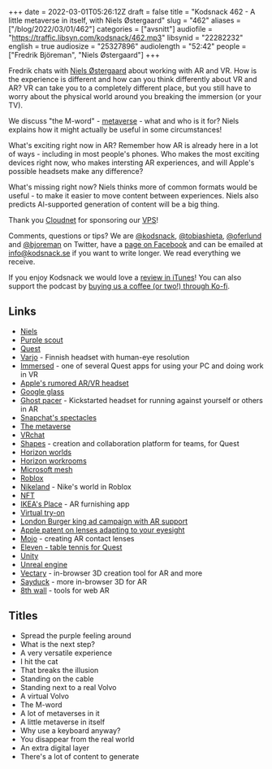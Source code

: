 +++
date = 2022-03-01T05:26:12Z
draft = false
title = "Kodsnack 462 - A little metaverse in itself, with Niels Østergaard"
slug = "462"
aliases = ["/blog/2022/03/01/462"]
categories = ["avsnitt"]
audiofile = "https://traffic.libsyn.com/kodsnack/462.mp3"
libsynid = "22282232"
english = true
audiosize = "25327896"
audiolength = "52:42"
people = ["Fredrik Björeman", "Niels Østergaard"]
+++

Fredrik chats with [Niels Østergaard](https://www.linkedin.com/in/niels%C3%B8stergaard/) about working with AR and VR. How is the experience is different and how can you think differently about VR and AR? VR can take you to a completely different place, but you still have to worry about the physical world around you breaking the immersion (or your TV).

We discuss "the M-word" - [metaverse](https://en.wikipedia.org/wiki/Metaverse) - what and who is it for? Niels explains how it might actually be useful in some circumstances!

What's exciting right now in AR? Remember how AR is already here in a lot of ways - including in most people's phones. Who makes the most exciting devices right now, who makes intersting AR experiences, and will Apple's possible headsets make any difference?

What's missing right now? Niels thinks more of common formats would be useful - to make it easier to move content between experiences. Niels also predicts AI-supported generation of content will be a big thing.

Thank you [Cloudnet](http://www.cloudnet.se) for sponsoring our [VPS](http://en.wikipedia.org/wiki/Virtual_private_server)!

Comments, questions or tips? We are [@kodsnack](https://www.twitter.com/kodsnack), [@tobiashieta](https://www.twitter.com/tobiashieta), [@oferlund](https://twitter.com/oferlund) and [@bjoreman](https://www.twitter.com/bjoreman) on Twitter, have a [page on Facebook](https://www.facebook.com/kodsnack) and can be emailed at [info@kodsnack.se](mailto:info@kodsnack.se) if you want to write longer. We read everything we receive.

If you enjoy Kodsnack we would love a [review in iTunes](http://itunes.apple.com/se/podcast/kodsnack/id561631498?l=en)! You can also support the podcast by <a href="https://ko-fi.com/kodsnack" rel="payment">buying us a coffee (or two!) through Ko-fi</a>.

## Links ##
* [Niels](https://www.linkedin.com/in/niels%C3%B8stergaard/)
* [Purple scout](https://www.purplescout.se/en/)
* [Quest](https://www.oculus.com/quest-2/)
* [Varjo](https://varjo.com/) - Finnish headset with human-eye resolution
* [Immersed](https://immersed.com/) - one of several Quest apps for using your PC and doing work in VR
* [Apple's rumored AR/VR headset](https://www.macrumors.com/roundup/apple-glasses/)
* [Google glass](https://en.wikipedia.org/wiki/Google_Glass)
* [Ghost pacer](https://ghostpacer.com/) - Kickstarted headset for running against yourself or others in AR
* [Snapchat's spectacles](https://www.spectacles.com/se/)
* [The metaverse](https://en.wikipedia.org/wiki/Metaverse)
* [VRchat](https://hello.vrchat.com/)
* [Shapes](https://www.shapesxr.com/) - creation and collaboration platform for teams, for Quest
* [Horizon worlds](https://www.oculus.com/horizon-worlds/)
* [Horizon workrooms](https://about.fb.com/news/2021/08/introducing-horizon-workrooms-remote-collaboration-reimagined/)
* [Microsoft mesh](https://www.youtube.com/watch?v=Jd2GK0qDtRg)
* [Roblox](https://en.wikipedia.org/wiki/Roblox)
* [Nikeland](https://www.roblox.com/nikeland) - Nike's world in Roblox
* [NFT](https://en.wikipedia.org/wiki/Non-fungible_token)
* [IKEA's Place](https://www.youtube.com/watch?v=UudV1VdFtuQ) - AR furnishing app
* [Virtual try-on](https://www.netguru.com/blog/virtual-try-ons-interview)
* [London Burger king ad campaign with AR support](https://www.digitalbodies.net/augmented-reality/burger-kings-innovative-ar-campaign-burn-that-ad/)
* [Apple patent on lenses adapting to your eyesight](https://www.patentlyapple.com/patently-apple/2022/01/apple-has-been-granted-a-patent-for-a-highly-tunable-foveated-lens-system-for-future-smartglasses-and-mr-headset.html)
* [Mojo](https://www.mojo.vision/mojo-lens) - creating AR contact lenses
* [Eleven - table tennis for Quest](https://www.oculus.com/experiences/quest/1995434190525828/?locale=sv_SE)
* [Unity](https://unity.com/)
* [Unreal engine](https://www.unrealengine.com/en-US/)
* [Vectary](https://www.vectary.com/) - in-browser 3D creation tool for AR and more
* [Sayduck](https://sayduck.com/) - more in-browser 3D for AR
* [8th wall](https://www.8thwall.com/) - tools for web AR

## Titles ##
* Spread the purple feeling around
* What is the next step?
* A very versatile experience
* I hit the cat
* That breaks the illusion
* Standing on the cable
* Standing next to a real Volvo
* A virtual Volvo
* The M-word
* A lot of metaverses in it
* A little metaverse in itself
* Why use a keyboard anyway?
* You disappear from the real world
* An extra digital layer
* There's a lot of content to generate